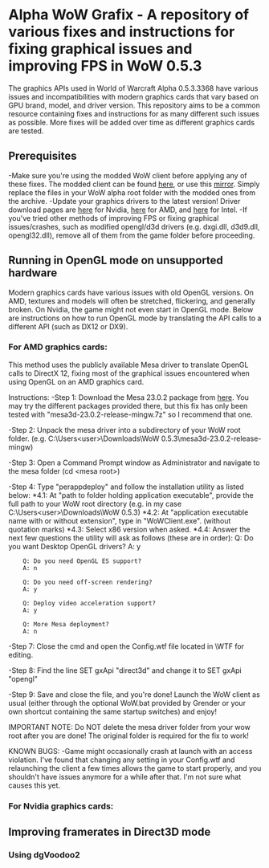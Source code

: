 # Alpha WoW Grafix - A repository of various fixes and instructions for fixing graphical issues and improving FPS in WoW 0.5.3
The graphics APIs used in World of Warcraft Alpha 0.5.3.3368 have various issues and incompatibilities with modern graphics cards that vary based on GPU brand, model, and driver version. This repository aims to be a common resource containing fixes and instructions for as many different such issues as possible. More fixes will be added over time as different graphics cards are tested.

## Prerequisites
-Make sure you're using the modded WoW client before applying any of these fixes. The modded client can be found [here](https://anonfiles.com/fbi9C0M0y9/Mods_zip), or use this [mirror](https://cdn.discordapp.com/attachments/653374433636909077/1089350731909308466/Mods.zip). Simply replace the files in your WoW alpha root folder with the modded ones from the archive.
-Update your graphics drivers to the latest version! Driver download pages are [here](https://www.nvidia.com/download/index.aspx) for Nvidia, [here](https://www.amd.com/en/support) for AMD, and [here](https://www.intel.com/content/www/us/en/download-center/home.html) for Intel.
-If you've tried other methods of improving FPS or fixing graphical issues/crashes, such as modified opengl/d3d drivers (e.g. dxgi.dll, d3d9.dll, opengl32.dll), remove all of them from the game folder before proceeding.

##  Running in OpenGL mode on unsupported hardware
Modern graphics cards have various issues with old OpenGL versions. On AMD, textures and models will often be stretched, flickering, and generally broken. On Nvidia, the game might not even start in OpenGL mode. Below are instructions on how to run OpenGL mode by translating the API calls to a different API (such as DX12 or DX9).
### For AMD graphics cards:
This method uses the publicly available Mesa driver to translate OpenGL calls to DirectX 12, fixing most of the graphical issues encountered when using OpenGL on an AMD graphics card.

Instructions:
-Step 1: Download the Mesa 23.0.2 package from [here](https://github.com/pal1000/mesa-dist-win/releases/tag/23.0.2). You may try the different packages provided there, but this fix has only been tested with "mesa3d-23.0.2-release-mingw.7z" so I recommend that one.

-Step 2: Unpack the mesa driver into a subdirectory of your WoW root folder. (e.g. C:\Users\<user>\Downloads\WoW 0.5.3\mesa3d-23.0.2-release-mingw\)

-Step 3: Open a Command Prompt window as Administrator and navigate to the mesa folder (cd <wow root>\<mesa root>\)

-Step 4: Type "perappdeploy" and follow the installation utility as listed below:
     *4.1: At "path to folder holding application executable", provide the full path to your WoW root directory (e.g. in my case C:\Users\<user>\Downloads\WoW 0.5.3)
     *4.2: At "application executable name with or without extension", type in "WoWClient.exe". (without quotation marks)
     *4.3: Select x86 version when asked. 
     *4.4: Answer the next few questions the utility will ask as follows (these are in order):
          Q: Do you want Desktop OpenGL drivers? 
          A: y
          
	    Q: Do you need OpenGL ES support?      
	    A: n
          
	    Q: Do you need off-screen rendering?
	    A: y
          
	    Q: Deploy video acceleration support?
	    A: y
          
	    Q: More Mesa deployment?
	    A: n

-Step 7: Close the cmd and open the Config.wtf file located in <wow root>\WTF for editing.

-Step 8: Find the line SET gxApi "direct3d" and change it to SET gxApi "opengl"

-Step 9: Save and close the file, and you're done! Launch the WoW client as usual (either through the optional WoW.bat provided by Grender or your own shortcut containing the same startup switches) and enjoy!

IMPORTANT NOTE: Do NOT delete the mesa driver folder from your wow root after you are done! The original folder is required for the fix to work!

KNOWN BUGS:
-Game might occasionally crash at launch with an access violation. I've found that changing any setting in your Config.wtf and relaunching the client a few times allows the game to start properly, and you shouldn't have issues anymore for a while after that. I'm not sure what causes this yet.

### For Nvidia graphics cards:


## Improving framerates in Direct3D mode 
### Using dgVoodoo2
